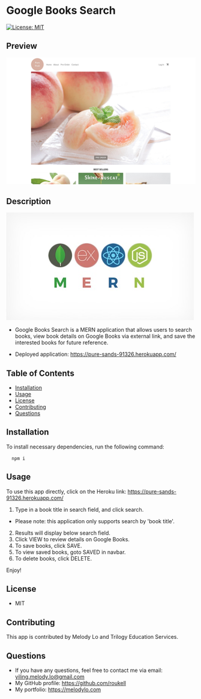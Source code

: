   # Google Books Search
  [![License: MIT](https://img.shields.io/badge/License-MIT-yellow.svg)](https://opensource.org/licenses/MIT)

  ## Preview
  ![img](./image/preview.png)

  ## Description
  ![img](./image/mern.jpeg)
  * Google Books Search is a MERN application that allows users to search books, view book details on Google Books via external link, and save the interested books for future reference.

  * Deployed application: https://pure-sands-91326.herokuapp.com/

  ## Table of Contents
  * [Installation](#installation)
  * [Usage](#Usage)
  * [License](#License)
  * [Contributing](#Contributing)
  * [Questions](#Questions)

  ## Installation
  To install necessary dependencies, run the following command:

      npm i

  ## Usage
  To use this app directly, click on the Heroku link: https://pure-sands-91326.herokuapp.com/

  1. Type in a book title in search field, and click search.
  * Please note: this application only supports search by 'book title'.
  2. Results will display below search field. 
  3. Click VIEW to review details on Google Books.
  4. To save books, click SAVE.
  5. To view saved books, goto SAVED in navbar.
  6. To delete books, click DELETE.

  Enjoy!

  ## License
  * MIT

  ## Contributing
  This app is contributed by Melody Lo and Trilogy Education Services.


  ## Questions
  * If you have any questions, feel free to contact me via email: yiling.melody.lo@gmail.com
  * My GitHub profile: https://github.com/roukell
  * My portfolio: https://melodylo.com

  
  